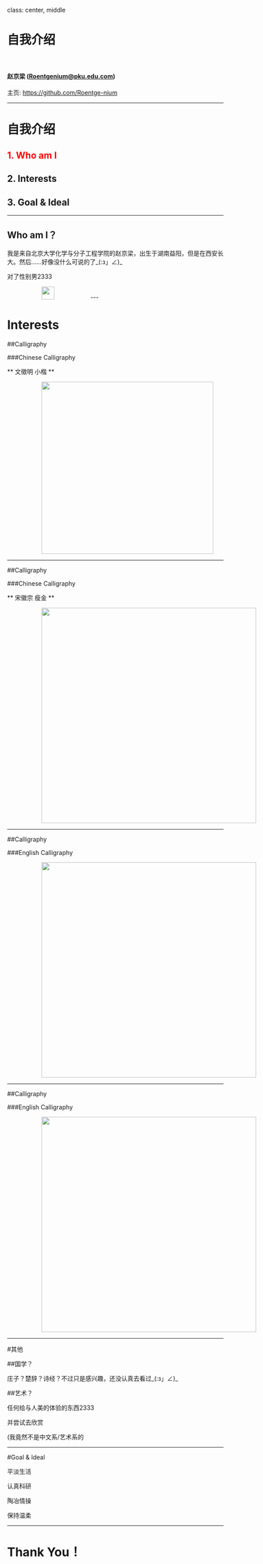 class: center, middle

# 自我介绍

&nbsp;
&nbsp;

#### 赵京梁 (Roentgenium@pku.edu.com)  

主页: https://github.com/Roentge-nium

---

# 自我介绍

## <font color="red">1. Who am I</font>

## 2. Interests

## 3. Goal & Ideal

---

## Who am I？

我是来自北京大学化学与分子工程学院的赵京梁，出生于湖南益阳，但是在西安长大。然后……好像没什么可说的了_(:з」∠)_

对了性别男2333

<img src="http://a1.qpic.cn/psb?/V13SIWt42k2U7Z/m5h4LbrABPdZGWLVt11rnNt5xdC5v0Fpirnq.S4hyos!/b/dBQBAAAAAAAA&ek=1&kp=1&pt=0&bo=LwAuAAAAAAABFzE!&vuin=1426390618&tm=1508374800&sce=60-2-2&rf=viewer_4" width=30 style="margin: 0px 80px">
---

# Interests

##Calligraphy

###Chinese Calligraphy

** 文徵明 小楷 **

<img src="http://r.photo.store.qq.com/psb?/V13SIWt42VtqY8/ljTYl89iUikTP2TdO0tKUp1KWP7RrASs7HQsZtExNfc!/r/dIMAAAAAAAAA" width=400 style="margin: 0px 80px">

---

##Calligraphy

###Chinese Calligraphy

** 宋徽宗 瘦金 **

<img src="http://r.photo.store.qq.com/psb?/V13SIWt42VtqY8/kMPC.TARBgn0KAvTVCViTDWyVjTv0ZSeSCy.iUiHKH0!/r/dLMAAAAAAAAA" width=500 style="margin: 0px 80px">

---

##Calligraphy

###English Calligraphy

<img src="http://r.photo.store.qq.com/psb?/V13SIWt42VtqY8/1woBHkj5tcXH5gWK5C9KZNgw9Iv.y2wIQBTcLa2yj8Q!/r/dEQAAAAAAAAA" width=500 style="margin: 0px 80px">

---

##Calligraphy

###English Calligraphy

<img src="http://r.photo.store.qq.com/psb?/V13SIWt42VtqY8/eCmZ5LWWviDrjkY95Gxp8K3*aILBNoWFWY1VufZCvJI!/r/dB4BAAAAAAAA" width=500 style="margin: 0px 80px">

---

#其他

##国学？

庄子？楚辞？诗经？不过只是感兴趣，还没认真去看过_(:з」∠)_

##艺术？

任何给与人美的体验的东西2333

并尝试去欣赏

(我竟然不是中文系/艺术系的

---

#Goal & Ideal

平淡生活

认真科研

陶冶情操

保持温柔

---

# Thank You！

